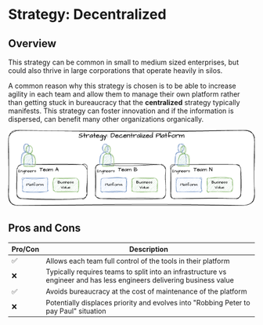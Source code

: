 # Strategy: Decentralized

## Overview

This strategy can be common in small to medium sized enterprises, but could also thrive in large corporations that operate heavily in silos.

A common reason why this strategy is chosen is to be able to increase agility in each team and allow them to manage their own platform rather than getting stuck in bureaucracy that the **centralized** strategy typically manifests. This strategy can foster innovation and if the information is dispersed, can benefit many other organizations organically.

![Automation Strategies](strategies-decentralized.png)

## Pros and Cons

| Pro/Con | Description |
| ----------------------- | ----------- |
| :white_check_mark: | Allows each team full control of the tools in their platform |
| :x: | Typically requires teams to split into an infrastructure vs engineer and has less engineers delivering business value |
| :white_check_mark: | Avoids bureaucracy at the cost of maintenance of the platform |
| :x: | Potentially displaces priority and evolves into "Robbing Peter to pay Paul" situation |
